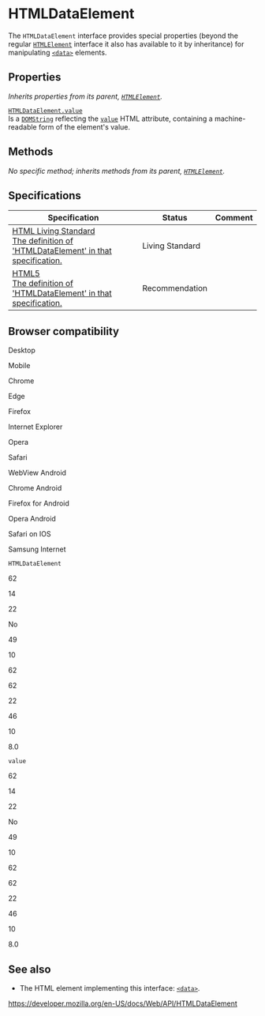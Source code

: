 HTMLDataElement
===============

The `HTMLDataElement` interface provides special properties (beyond the regular [`HTMLElement`](htmlelement) interface it also has available to it by inheritance) for manipulating [`<data>`](https://developer.mozilla.org/en-US/docs/Web/HTML/Element/data) elements.

Properties
----------

*Inherits properties from its parent, [`HTMLElement`](htmlelement).*

[`HTMLDataElement.value`](htmldataelement/value)  
Is a [`DOMString`](domstring) reflecting the [`value`](https://developer.mozilla.org/en-US/docs/Web/HTML/Element/data#attr-value) HTML attribute, containing a machine-readable form of the element's value.

Methods
-------

*No specific method; inherits methods from its parent, [`HTMLElement`](htmlelement).*

Specifications
--------------

<table><thead><tr class="header"><th>Specification</th><th>Status</th><th>Comment</th></tr></thead><tbody><tr class="odd"><td><a href="https://html.spec.whatwg.org/multipage/#htmldataelement">HTML Living Standard<br />
<span class="small">The definition of 'HTMLDataElement' in that specification.</span></a></td><td><span class="spec-living">Living Standard</span></td><td></td></tr><tr class="even"><td><a href="https://www.w3.org/TR/html52/text-level-semantics.html#the-data-element">HTML5<br />
<span class="small">The definition of 'HTMLDataElement' in that specification.</span></a></td><td><span class="spec-rec">Recommendation</span></td><td></td></tr></tbody></table>

Browser compatibility
---------------------

Desktop

Mobile

Chrome

Edge

Firefox

Internet Explorer

Opera

Safari

WebView Android

Chrome Android

Firefox for Android

Opera Android

Safari on IOS

Samsung Internet

`HTMLDataElement`

62

14

22

No

49

10

62

62

22

46

10

8.0

`value`

62

14

22

No

49

10

62

62

22

46

10

8.0

See also
--------

-   The HTML element implementing this interface: [`<data>`](https://developer.mozilla.org/en-US/docs/Web/HTML/Element/data).

<a href="https://developer.mozilla.org/en-US/docs/Web/API/HTMLDataElement" class="_attribution-link">https://developer.mozilla.org/en-US/docs/Web/API/HTMLDataElement</a>
